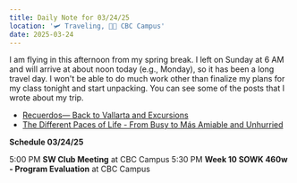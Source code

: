 ```yaml
---
title: Daily Note for 03/24/25
location: '🛩️ Traveling, 🌃🏫 CBC Campus'
date: 2025-03-24
---
```

I am flying in this afternoon from my spring break. I left on Sunday at 6 AM and will arrive at about noon today (e.g., Monday), so it has been a long travel day. I won't be able to do much work other than finalize my plans for my class tonight and start unpacking. You can see some of the posts that I wrote about my trip.

- [Recuerdos— Back to Vallarta and Excursions](https://jacobrcampbell.com/blog/2025/03/recuredos-back-to-vallarta-and-excursions/)
- [The Different Paces of Life - From Busy to Más Amiable and Unhurried](https://jacobrcampbell.com/blog/2025/03/the-different-paces-of-life-from-busy-to-mas-amiable-and-unhurried/)

**Schedule 03/24/25**

5:00 PM **SW Club Meeting** at CBC Campus
5:30 PM **Week 10 SOWK 460w - Program Evaluation** at CBC Campus
